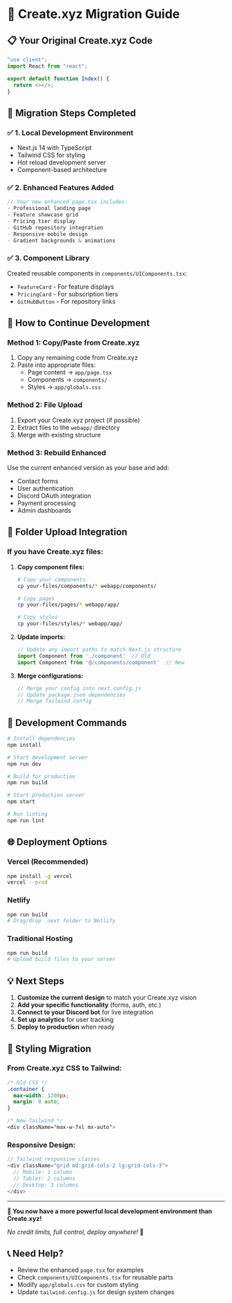 # 🔄 **Create.xyz Migration Guide**

## 📋 **Your Original Create.xyz Code**

```javascript
"use client";
import React from "react";

export default function Index() {
  return <></>;
}
```

## 🎯 **Migration Steps Completed**

### ✅ **1. Local Development Environment**
- Next.js 14 with TypeScript
- Tailwind CSS for styling
- Hot reload development server
- Component-based architecture

### ✅ **2. Enhanced Features Added**
```javascript
// Your new enhanced page.tsx includes:
- Professional landing page
- Feature showcase grid
- Pricing tier display
- GitHub repository integration
- Responsive mobile design
- Gradient backgrounds & animations
```

### ✅ **3. Component Library**
Created reusable components in `components/UIComponents.tsx`:
- `FeatureCard` - For feature displays
- `PricingCard` - For subscription tiers  
- `GitHubButton` - For repository links

## 🚀 **How to Continue Development**

### **Method 1: Copy/Paste from Create.xyz**
1. Copy any remaining code from Create.xyz
2. Paste into appropriate files:
   - Page content → `app/page.tsx`
   - Components → `components/`
   - Styles → `app/globals.css`

### **Method 2: File Upload**
1. Export your Create.xyz project (if possible)
2. Extract files to the `webapp/` directory
3. Merge with existing structure

### **Method 3: Rebuild Enhanced**
Use the current enhanced version as your base and add:
- Contact forms
- User authentication
- Discord OAuth integration
- Payment processing
- Admin dashboards

## 📁 **Folder Upload Integration**

### **If you have Create.xyz files:**

1. **Copy component files:**
   ```bash
   # Copy your components
   cp your-files/components/* webapp/components/
   
   # Copy pages  
   cp your-files/pages/* webapp/app/
   
   # Copy styles
   cp your-files/styles/* webapp/app/
   ```

2. **Update imports:**
   ```javascript
   // Update any import paths to match Next.js structure
   import Component from './component'  // Old
   import Component from '@/components/component'  // New
   ```

3. **Merge configurations:**
   ```javascript
   // Merge your config into next.config.js
   // Update package.json dependencies
   // Merge Tailwind config
   ```

## 🔧 **Development Commands**

```bash
# Install dependencies
npm install

# Start development server  
npm run dev

# Build for production
npm run build

# Start production server
npm start

# Run linting
npm run lint
```

## 🌐 **Deployment Options**

### **Vercel (Recommended)**
```bash
npm install -g vercel
vercel --prod
```

### **Netlify**
```bash
npm run build
# Drag/drop .next folder to Netlify
```

### **Traditional Hosting**
```bash
npm run build
# Upload build files to your server
```

## 💡 **Next Steps**

1. **Customize the current design** to match your Create.xyz vision
2. **Add your specific functionality** (forms, auth, etc.)
3. **Connect to your Discord bot** for live integration
4. **Set up analytics** for user tracking
5. **Deploy to production** when ready

## 🎨 **Styling Migration**

### **From Create.xyz CSS to Tailwind:**
```css
/* Old CSS */
.container { 
  max-width: 1200px; 
  margin: 0 auto; 
}

/* New Tailwind */
<div className="max-w-7xl mx-auto">
```

### **Responsive Design:**
```javascript
// Tailwind responsive classes
<div className="grid md:grid-cols-2 lg:grid-cols-3">
  // Mobile: 1 column
  // Tablet: 2 columns  
  // Desktop: 3 columns
</div>
```

---

**🎉 You now have a more powerful local development environment than Create.xyz!**

*No credit limits, full control, deploy anywhere!* 🚀

## 📞 **Need Help?**

- Review the enhanced `page.tsx` for examples
- Check `components/UIComponents.tsx` for reusable parts
- Modify `app/globals.css` for custom styling
- Update `tailwind.config.js` for design system changes
